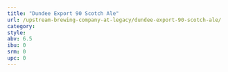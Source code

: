 ```yaml
---
title: "Dundee Export 90 Scotch Ale"
url: /upstream-brewing-company-at-legacy/dundee-export-90-scotch-ale/
category: 
style: 
abv: 6.5
ibu: 0
srm: 0
upc: 0
---
```


